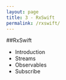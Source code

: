 ```yaml
---
layout: page
title: 3 - RxSwift
permalink: /rxswift/
---
```



##RxSwift

* Introduction
* Streams
* Observables
* Subscribe
